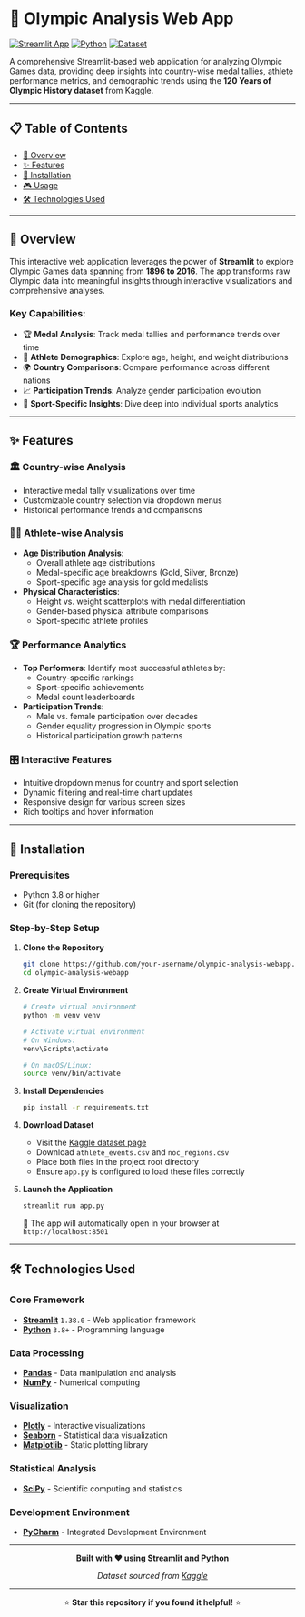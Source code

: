 # 🏅 Olympic Analysis Web App

[![Streamlit App](https://img.shields.io/badge/Streamlit-1.38.0-FF4B4B.svg)](https://streamlit.io/)
[![Python](https://img.shields.io/badge/Python-3.8+-3776AB.svg)](https://python.org/)
[![Dataset](https://img.shields.io/badge/Dataset-Kaggle-20BEFF.svg)](https://www.kaggle.com/datasets/heesoo37/120-years-of-olympic-history-athletes-and-results)

A comprehensive Streamlit-based web application for analyzing Olympic Games data, providing deep insights into country-wise medal tallies, athlete performance metrics, and demographic trends using the **120 Years of Olympic History dataset** from Kaggle.

---

## 📋 Table of Contents

- [🎯 Overview](#-overview)
- [✨ Features](#-features)
- [🚀 Installation](#-installation)
- [🎮 Usage](#-usage)
- [🛠️ Technologies Used](#️-technologies-used)

---

## 🎯 Overview

This interactive web application leverages the power of **Streamlit** to explore Olympic Games data spanning from **1896 to 2016**. The app transforms raw Olympic data into meaningful insights through interactive visualizations and comprehensive analyses.

### Key Capabilities:
- 🏆 **Medal Analysis**: Track medal tallies and performance trends over time
- 👥 **Athlete Demographics**: Explore age, height, and weight distributions
- 🌍 **Country Comparisons**: Compare performance across different nations
- 📈 **Participation Trends**: Analyze gender participation evolution
- 🎯 **Sport-Specific Insights**: Dive deep into individual sports analytics

---

## ✨ Features

### 🏛️ **Country-wise Analysis**
- Interactive medal tally visualizations over time
- Customizable country selection via dropdown menus
- Historical performance trends and comparisons

### 🏃‍♂️ **Athlete-wise Analysis**
- **Age Distribution Analysis**:
  - Overall athlete age distributions
  - Medal-specific age breakdowns (Gold, Silver, Bronze)
  - Sport-specific age analysis for gold medalists
- **Physical Characteristics**:
  - Height vs. weight scatterplots with medal differentiation
  - Gender-based physical attribute comparisons
  - Sport-specific athlete profiles

### 🏆 **Performance Analytics**
- **Top Performers**: Identify most successful athletes by:
  - Country-specific rankings
  - Sport-specific achievements
  - Medal count leaderboards
- **Participation Trends**:
  - Male vs. female participation over decades
  - Gender equality progression in Olympic sports
  - Historical participation growth patterns

### 🎛️ **Interactive Features**
- Intuitive dropdown menus for country and sport selection
- Dynamic filtering and real-time chart updates
- Responsive design for various screen sizes
- Rich tooltips and hover information

---

## 🚀 Installation

### Prerequisites
- Python 3.8 or higher
- Git (for cloning the repository)

### Step-by-Step Setup

1. **Clone the Repository**
   ```bash
   git clone https://github.com/your-username/olympic-analysis-webapp.git
   cd olympic-analysis-webapp
   ```

2. **Create Virtual Environment**
   ```bash
   # Create virtual environment
   python -m venv venv
   
   # Activate virtual environment
   # On Windows:
   venv\Scripts\activate
   
   # On macOS/Linux:
   source venv/bin/activate
   ```

3. **Install Dependencies**
   ```bash
   pip install -r requirements.txt
   ```

4. **Download Dataset**
   - Visit the [Kaggle dataset page](https://www.kaggle.com/datasets/heesoo37/120-years-of-olympic-history-athletes-and-results)
   - Download `athlete_events.csv` and `noc_regions.csv`
   - Place both files in the project root directory
   - Ensure `app.py` is configured to load these files correctly

5. **Launch the Application**
   ```bash
   streamlit run app.py
   ```
   
   🎉 The app will automatically open in your browser at `http://localhost:8501`


---


## 🛠️ Technologies Used

### Core Framework
- **[Streamlit](https://streamlit.io/)** `1.38.0` - Web application framework
- **[Python](https://python.org/)** `3.8+` - Programming language

### Data Processing
- **[Pandas](https://pandas.pydata.org/)** - Data manipulation and analysis
- **[NumPy](https://numpy.org/)** - Numerical computing

### Visualization
- **[Plotly](https://plotly.com/python/)** - Interactive visualizations
- **[Seaborn](https://seaborn.pydata.org/)** - Statistical data visualization
- **[Matplotlib](https://matplotlib.org/)** - Static plotting library

### Statistical Analysis
- **[SciPy](https://scipy.org/)** - Scientific computing and statistics

### Development Environment
- **[PyCharm](https://www.jetbrains.com/pycharm/)** - Integrated Development Environment

---


<div align="center">

**Built with ❤️ using Streamlit and Python**

*Dataset sourced from [Kaggle](https://www.kaggle.com/datasets/heesoo37/120-years-of-olympic-history-athletes-and-results)*

---

⭐ **Star this repository if you found it helpful!** ⭐

</div>